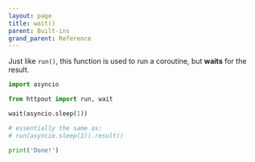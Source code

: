 ```yaml
---
layout: page
title: wait()
parent: Built-ins
grand_parent: Reference
---
```


Just like `run()`, this function is used to run a coroutine, but **waits** for the result.
```python
import asyncio

from httpout import run, wait

wait(asyncio.sleep(1))

# essentially the same as:
# run(asyncio.sleep(1)).result()

print('Done!')
```
